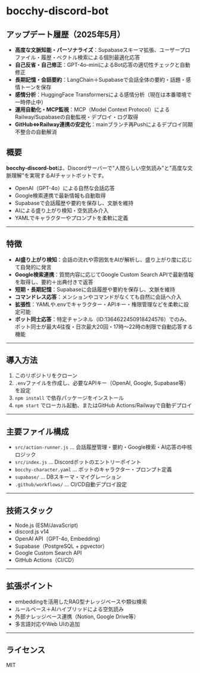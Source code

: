 # bocchy-discord-bot

## アップデート履歴（2025年5月）

- **高度な文脈知能・パーソナライズ**：Supabaseスキーマ拡張、ユーザープロファイル・履歴・ベクトル検索による個別最適化応答
- **自己反省・自己修正**：GPT-4o-miniによるBot応答の適切性チェックと自動修正
- **長期記憶・会話要約**：LangChain＋Supabaseで会話全体の要約・話題・感情トーンを保存
- **感情分析**：HuggingFace Transformersによる感情分析（現在は本番環境で一時停止中）
- **運用自動化・MCP監視**：MCP（Model Context Protocol）によるRailway/Supabaseの自動監視・デプロイ・ログ取得
- **GitHub⇔Railway連携の安定化**：mainブランチ再Pushによるデプロイ同期不整合の自動解消

## 概要

**bocchy-discord-bot**は、Discordサーバーで"人間らしい空気読み"と"高度な文脈理解"を実現するAIチャットボットです。

- OpenAI（GPT-4o）による自然な会話応答
- Google検索連携で最新情報も自動取得
- Supabaseで会話履歴や要約を保存し、文脈を維持
- AIによる盛り上がり検知・空気読み介入
- YAMLでキャラクターやプロンプトを柔軟に定義

---

## 特徴
- **AI盛り上がり検知**：会話の流れや雰囲気をAIが解析し、盛り上がり度に応じて自発的に発言
- **Google検索連携**：質問内容に応じてGoogle Custom Search APIで最新情報を取得し、要約＋出典付きで返答
- **短期・長期記憶**：Supabaseに会話履歴や要約を保存し、文脈を維持
- **コマンドレス応答**：メンションやコマンドがなくても自然に会話へ介入
- **拡張性**：YAMLや.envでキャラクター・APIキー・権限管理などを柔軟に設定可能
- **ボット同士応答**：特定チャンネル（ID:1364622450918424576）でのみ、ボット同士が最大4往復・日次最大20回・17時～22時の制限で自動応答する機能

---

## 導入方法
1. このリポジトリをクローン
2. `.env`ファイルを作成し、必要なAPIキー（OpenAI, Google, Supabase等）を設定
3. `npm install` で依存パッケージをインストール
4. `npm start` でローカル起動、またはGitHub Actions/Railwayで自動デプロイ

---

## 主要ファイル構成
- `src/action-runner.js` … 会話履歴管理・要約・Google検索・AI応答の中核ロジック
- `src/index.js` … Discordボットのエントリーポイント
- `bocchy-character.yaml` … ボットのキャラクター・プロンプト定義
- `supabase/` … DBスキーマ・マイグレーション
- `.github/workflows/` … CI/CD自動デプロイ設定

---

## 技術スタック
- Node.js (ESM/JavaScript)
- discord.js v14
- OpenAI API（GPT-4o, Embedding）
- Supabase（PostgreSQL + pgvector）
- Google Custom Search API
- GitHub Actions（CI/CD）

---

## 拡張ポイント
- embeddingを活用したRAG型ナレッジベースや類似検索
- ルールベース＋AIハイブリッドによる空気読み
- 外部ナレッジベース連携（Notion, Google Drive等）
- 多言語対応やWeb UIの追加

---

## ライセンス
MIT 
